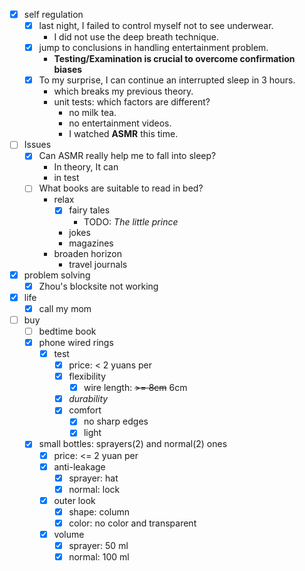 - [x] self regulation
    - [x] last night, I failed to control myself not to see underwear.
        - I did not use the deep breath technique.
    - [x] jump to conclusions in handling entertainment problem.
        - **Testing/Examination is crucial to overcome confirmation biases**
    - [x] To my surprise, I can continue an interrupted sleep in 3 hours. 
        - which breaks my previous theory.
        - unit tests: which factors are different?
            - no milk tea.
            - no entertainment videos.
            - I watched **ASMR** this time.
- [ ] Issues
    - [x] Can ASMR really help me to fall into sleep?
        - In theory, It can
        - in test 
    - [ ] What books are suitable to read in bed?
        - relax
            - [x] fairy tales
                - TODO: *The little prince*
            - jokes
            - magazines
        - broaden horizon
            - travel journals
- [x] problem solving
    - [x] Zhou's blocksite not working
- [x] life
    - [x] call my mom
- [ ] buy
    - [ ] bedtime book
    - [x] phone wired rings
        - [x] test
            - [x] price: < 2 yuans per
            - [x] flexibility
                - [x] wire length: ~~>= 8cm~~ 6cm
            - [x] *durability*
            - [x] comfort
                - [x] no sharp edges
                - [x] light
    - [x] small bottles: sprayers(2) and normal(2) ones
        - [x] price: <= 2 yuan per
        - [x] anti-leakage
            - [x] sprayer: hat
            - [x] normal: lock
        - [x] outer look
            - [x] shape: column
            - [x] color: no color and transparent
        - [x] volume
            - [x] sprayer: 50 ml
            - [x] normal: 100 ml  
